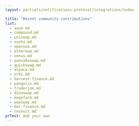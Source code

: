 ```yaml
---
layout: partials/notifications-protocol/integrations/index

title: "Recent community contributions"
list:
  - aave.md
  - compound.md
  - uniswap.md
  - sushi.md
  - opensea.md
  - ethereum.md
  - venus.md
  - pancakeswap.md
  - quickswap.md
  - alpaca.md
  - orbs.md
  - harvest-finance.md
  - pangolin.md
  - traderjoe.md
  - dinoswap.md
  - kogefarm.md
  - wowswap.md
  - dot-finance.md
  - revault.md
prText: Add your own
---
```

